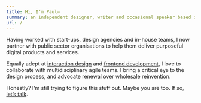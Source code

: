 ```yaml
---
title: Hi, I’m Paul—
summary: an independent designer, writer and occasional speaker based in Brighton, England.
url: /
---
```


Having worked with start-ups, design agencies and in-house teams, I now partner with public sector organisations to help them deliver purposeful digital products and services.

Equally adept at [interaction design][1] and [frontend development][2], I love to collaborate with multidisciplinary agile teams. I bring a critical eye to the design process, and advocate renewal over wholesale reinvention.

Honestly? I’m still trying to figure this stuff out. Maybe you are too. If so, [let’s talk][3].

[1]: /collections/interaction_design/
[2]: /collections/front_end_development/
[3]: /contact/
